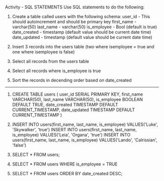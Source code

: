 Activity - SQL STATEMENTS
Use SQL statements to do the following:

1) Create a table called users with the following schema:
user_id - This should autoincrement and should be primary key 
first_name - varchar(50) 
last_name - varchar(50) 
is_employee - Bool (default is true) 
date_created - timestamp (default value should be current date time) 
date_updated - timestamp (default value should be current date time) 

2) Insert 3 records into the users table (two where isemployee = true and one where isemployee is false)

3) Select all records from the users table

4) Select all records where is_employee is true

5) Sort the records in decending order based on date_created

- - - - 

1) CREATE TABLE users (
	user_id SERIAL PRIMARY KEY,
	first_name VARCHAR(50),
	last_name VARCHAR(50),
	is_employee BOOLEAN DEFAULT TRUE,
	date_created TIMESTAMP DEFAULT CURRENT_TIMESTAMP,
	date_updated TIMESTAMP DEFAULT CURRENT_TIMESTAMP
	)

2) INSERT INTO users(first_name, last_name, is_employee) VALUES('Luke', 'Skywalker', 'true')
INSERT INTO users(first_name, last_name, is_employee) VALUES('Leia', 'Organa', 'true')
INSERT INTO users(first_name, last_name, is_employee) VALUES('Lando', 'Calrissian', 'false')

3) SELECT * FROM users;

4) SELECT * FROM users
WHERE is_employee = TRUE

5) SELECT * FROM users
ORDER BY date_created DESC;
